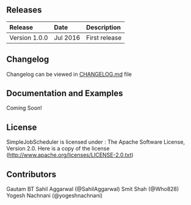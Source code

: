 ## Releases
| Release | Date | Description |
|:------------|:----------------|:------------|
| Version 1.0.0            | Jul 2016      |    First release

## Changelog
Changelog can be viewed in [CHANGELOG.md](https://github.com/flipkart-incubator/simpleJobScheduler/blob/master/CHANGELOG.md) file

## Documentation and Examples
Coming Soon!

## License
SimpleJobScheduler is licensed under : The Apache Software License, Version 2.0. Here is a copy of the license (http://www.apache.org/licenses/LICENSE-2.0.txt)

## Contributors
Gautam BT
Sahil Aggarwal (@SahilAggarwal)
Smit Shah (@Who828)
Yogesh Nachnani (@yogeshnachnani)
